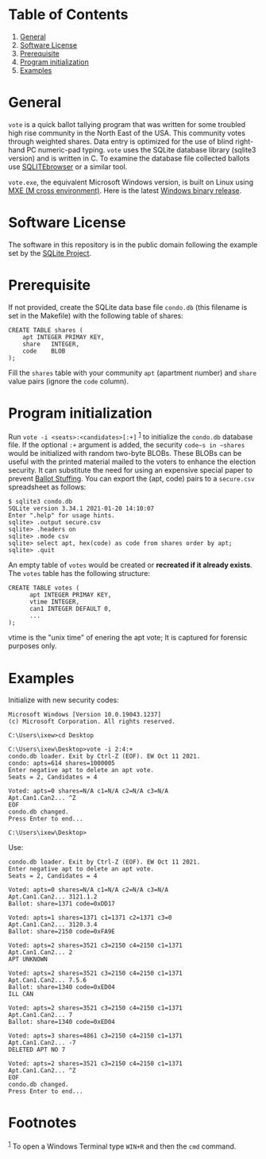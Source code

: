 
# Table of Contents

1.  [General](#orgce19c2e)
2.  [Software License](#org0203e1a)
3.  [Prerequisite](#org261b666)
4.  [Program initialization](#org5f33031)
5.  [Examples](#org4090ab7)



<a id="orgce19c2e"></a>

# General

`vote` is a quick ballot tallying program that was written for some
troubled high rise community in the North East of the USA.  This community
votes through weighted shares. Data entry is optimized for the use of blind
right-hand PC numeric-pad typing.  `vote` uses the SQLite database library
(sqlite3 version) and is written in C. To examine the database file
collected ballots use [SQLITEbrowser](http://sqlitebrowser.org/) or a similar tool.

`vote.exe`, the equivalent Microsoft Windows version, is built on Linux
using [MXE (M cross environment)](https://mxe.cc/). Here is the latest [Windows binary release](./Windows-binary-release.zip).


<a id="org0203e1a"></a>

# Software License

The software in this repository is in the public domain following the
example set by the [SQLite Project](http://www.sqlite.org/copyright.html).


<a id="org261b666"></a>

# Prerequisite

If not provided, create the SQLite data base file `condo.db` (this filename
is set in the Makefile) with the following table of shares:

    CREATE TABLE shares (
    	apt	INTEGER PRIMAY KEY,
    	share	INTEGER,
    	code	BLOB
    );

Fill the `shares` table with your community `apt` (apartment number) and
`share` value pairs (ignore the `code` column).


<a id="org5f33031"></a>

# Program initialization

Run `vote -i <seats>:<candidates>[:+]` <sup><a id="fnr.1" class="footref" href="#fn.1" role="doc-backlink">1</a></sup> to initialize the `condo.db`
database file. If the optional `:+` argument is added, the security `code~s
in ~shares` would be initialized with random two-byte BLOBs. These BLOBs
can be useful with the printed material mailed to the voters to enhance the
election security. It can substitute the need for using an expensive
special paper to prevent [Ballot Stuffing](https://ballotpedia.org/Ballot_stuffing). You can export the (apt, code)
pairs to a `secure.csv` spreadsheet as follows:

    $ sqlite3 condo.db
    SQLite version 3.34.1 2021-01-20 14:10:07
    Enter ".help" for usage hints.
    sqlite> .output secure.csv
    sqlite> .headers on
    sqlite> .mode csv
    sqlite> select apt, hex(code) as code from shares order by apt;
    sqlite> .quit

An empty table of `votes` would be created or **recreated if it already
exists**. The `votes` table has the following structure:

    CREATE TABLE votes (
          apt INTEGER PRIMAY KEY,
          vtime INTEGER,
          can1 INTEGER DEFAULT 0,
          ...
    );

vtime is the "unix time" of enering the apt vote; It is captured for
forensic purposes only.


<a id="org4090ab7"></a>

# Examples

Initialize with new security codes:

    Microsoft Windows [Version 10.0.19043.1237]
    (c) Microsoft Corporation. All rights reserved.
    
    C:\Users\ixew>cd Desktop
    
    C:\Users\ixew\Desktop>vote -i 2:4:+
    condo.db loader. Exit by Ctrl-Z (EOF). EW Oct 11 2021.
    condo: apts=614 shares=1000005
    Enter negative apt to delete an apt vote.
    Seats = 2, Candidates = 4
    
    Voted: apts=0 shares=N/A c1=N/A c2=N/A c3=N/A
    Apt.Can1.Can2... ^Z
    EOF
    condo.db changed.
    Press Enter to end...
    
    C:\Users\ixew\Desktop>

Use:

    condo.db loader. Exit by Ctrl-Z (EOF). EW Oct 11 2021.
    Enter negative apt to delete an apt vote.
    Seats = 2, Candidates = 4
    
    Voted: apts=0 shares=N/A c1=N/A c2=N/A c3=N/A
    Apt.Can1.Can2... 3121.1.2
    Ballot: share=1371 code=0xDD17
    
    Voted: apts=1 shares=1371 c1=1371 c2=1371 c3=0
    Apt.Can1.Can2... 3120.3.4
    Ballot: share=2150 code=0xFA9E
    
    Voted: apts=2 shares=3521 c3=2150 c4=2150 c1=1371
    Apt.Can1.Can2... 2
    APT UNKNOWN
    
    Voted: apts=2 shares=3521 c3=2150 c4=2150 c1=1371
    Apt.Can1.Can2... 7.5.6
    Ballot: share=1340 code=0xED04
    ILL CAN
    
    Voted: apts=2 shares=3521 c3=2150 c4=2150 c1=1371
    Apt.Can1.Can2... 7
    Ballot: share=1340 code=0xED04
    
    Voted: apts=3 shares=4861 c3=2150 c4=2150 c1=1371
    Apt.Can1.Can2... -7
    DELETED APT NO 7
    
    Voted: apts=2 shares=3521 c3=2150 c4=2150 c1=1371
    Apt.Can1.Can2... ^Z
    EOF
    condo.db changed.
    Press Enter to end...


# Footnotes

<sup><a id="fn.1" href="#fnr.1">1</a></sup> To open a Windows Terminal type `WIN+R` and then the `cmd` command.
